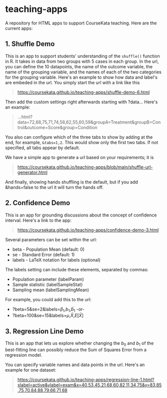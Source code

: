 # teaching-apps
A repository for HTML apps to support CourseKata teaching. Here are the current apps:

## 1. Shuffle Demo
This is an app to support students' understanding of the `shuffle()` function in R. It takes in data from two groups with 5 cases in each group. In the url, you can define the 10 datapoints, the name of the outcome variable, the name of the grouping variable, and the names of each of the two categories for the grouping variable. Here's an example to show how data and label's are embeded in the url. You simply start the url with a link like this

> https://coursekata.github.io/teaching-apps/shuffle-demo-6.html
 
Then add the custom settings right afterwards starting with ?data...
Here's an example:

> ...html?data=72,68,75,71,74,58,62,55,60,59&groupA=Treatment&groupB=Control&outcome=Score&group=Condition

You also can configure which of the three tabs to show by adding at the end, for example, `&tabs=1,2`. This would show only the first two tabs. If not specified, all tabs appear by default.

We have a simple app to generate a url based on your requirements; it is 

> https://coursekata.github.io/teaching-apps/blob/main/shuffle-url-generator.html

And finally, showing hands shuffling is the default, but if you add &hands=false to the url it will turn the hands off.

## 2. Confidence Demo
This is an app for grounding discussions about the concept of confidence interval. Here's a link to the app:

> https://coursekata.github.io/teaching-apps/confidence-demo-3.html

Several parameters can be set within the url:

- beta - Population Mean (default: 0)
- se - Standard Error (default: 1)
- labels - LaTeX notation for labels (optional)

The labels setting can include these elements, separated by commas:

- Population parameter (labelParam)
- Sample statistic (labelSampleStat)
- Sampling mean (labelSamplingMean)

For example, you could add this to the url: 

- ?beta=5&se=2&labels=$\beta_1$,$b_1$,$\bar{b}_1$   -or-
- ?beta=100&se=15&labels=$\mu$,$\bar{X}$,$E[\bar{X}]$

## 3. Regression Line Demo
This is an app that lets us explore whether changing the $b_0$ and $b_1$ of the best-fitting line can possibly reduce the Sum of Squares Error from a regression model. 

You can specify variable names and data points in the url. Here's an example for one dataset:

> https://coursekata.github.io/teaching-apps/regression-line-1.html?xlabel=active&ylabel=exam&x=40,53,45,21,68,60,82,11,34,75&y=83,85,75,70,84,88,79,66,71,68
